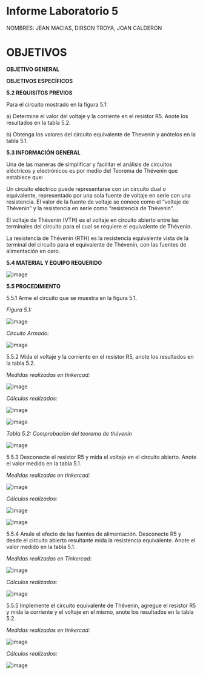 # Informe Laboratorio 5

NOMBRES: JEAN MACIAS, DIRSON TROYA, JOAN CALDERÓN

# **OBJETIVOS**

**OBJETIVO GENERAL**

**OBJETIVOS ESPECÍFICOS**

**5.2 REQUISITOS PREVIOS**

Para el circuito mostrado en la figura 5.1:

a) Determine el valor del voltaje y la corriente en el resistor R5. Anote los resultados en la tabla 5.2.

b) Obtenga los valores del circuito equivalente de Thevenin y anótelos en la tabla 5.1.

**5.3 INFORMACIÓN GENERAL**

Una de las maneras de simplificar y facilitar el análisis de circuitos eléctricos y
electrónicos es por medio del Teorema de Thévenin que establece que:


Un circuito eléctrico puede representarse con un circuito dual o equivalente,
representado por una sola fuente de voltaje en serie con una resistencia. El valor de la
fuente de voltaje se conoce como el “voltaje de Thévenin” y la resistencia en serie como
“resistencia de Thévenin”.


El voltaje de Thévenin (VTH) es el voltaje en circuito abierto entre las terminales
del circuito para el cual se requiere el equivalente de Thévenin.


La resistencia de Thévenin (RTH) es la resistencia equivalente vista de la terminal
del circuito para el equivalente de Thévenin, con las fuentes de alimentación en cero.

**5.4 MATERIAL Y EQUIPO REQUERIDO**

![image](https://user-images.githubusercontent.com/116774235/210949907-233945bb-e6b8-4b35-ba2f-2fcb2c20f414.png)

**5.5 PROCEDIMIENTO**

5.5.1 Arme el circuito que se muestra en la figura 5.1.

*Figura 5.1:*

![image](https://user-images.githubusercontent.com/116774235/210950221-55b24199-8098-4752-a15e-95b3c81ff8f0.png)

*Circuito Armado:*

![image](https://user-images.githubusercontent.com/116774235/210950456-edd007f6-c3f0-444a-8080-fa6436ae8ece.png)

5.5.2 Mida el voltaje y la corriente en el resistor R5, anote los resultados en la tabla 5.2.

*Medidas realizadas en tinkercad:*

![image](https://user-images.githubusercontent.com/116774235/210950795-b2b7e604-a6f9-444f-8f9d-c0736db6a032.png)

*Cálculos realizados:*

![image](https://user-images.githubusercontent.com/116774235/211015616-8e8cb35b-eb11-4414-95da-baecc5af601c.png)

![image](https://user-images.githubusercontent.com/116774235/211015678-a7882514-5d2f-42ec-803c-719c5a5e1ed0.png)

*Tabla 5.2: Comprobación del teorema de thévenin*

![image](https://user-images.githubusercontent.com/116774235/211028286-9b14ce63-b5f2-4161-95c0-941af0811198.png)


5.5.3 Desconecte el resistor R5 y mida el voltaje en el circuito abierto. Anote el valor
medido en la tabla 5.1.

*Medidas realizadas en tinkercad:*

![image](https://user-images.githubusercontent.com/116774235/211019683-e380857b-1786-4e8f-8eee-2784d60d21e9.png)

*Cálculos realizados:*

![image](https://user-images.githubusercontent.com/116774235/211019948-a4c92c6f-aa3c-4833-ac3f-14d08ce26626.png)

![image](https://user-images.githubusercontent.com/116774235/211017792-9c1941ea-b0c3-4a31-a867-33e19a45442b.png)

5.5.4 Anule el efecto de las fuentes de alimentación. Desconecte R5 y desde el circuito
abierto resultante mida la resistencia equivalente. Anote el valor medido en la tabla 5.1.

*Medidas realizadas en Tinkercad:*

![image](https://user-images.githubusercontent.com/116774235/211023364-eb091d1a-6e3b-4a60-93c4-a9edf59bf440.png)

*Cálculos realizados:*

![image](https://user-images.githubusercontent.com/116774235/211018829-9993b4b9-ba14-429f-858d-8db476f158f1.png)

5.5.5 Implemente el circuito equivalente de Thévenin, agregue el resistor R5 y mida la
corriente y el voltaje en el mismo, anote los resultados en la tabla 5.2.

*Medidas realizadas en tinkercad:*

![image](https://user-images.githubusercontent.com/116774235/211024488-cf6c7669-69d0-4368-ab78-6b43dacec263.png)

*Cálculos realizados:*

![image](https://user-images.githubusercontent.com/116774235/211026373-c4b63169-0e79-4ed4-b2aa-7f587133ce74.png)
